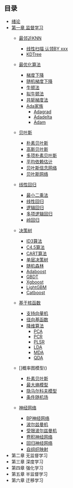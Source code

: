 ## 目录
* [绪论]()
* [第一章 监督学习](./监督学习/)
    * [最邻近KNN](./监督学习/最邻近KNN/)
        * [线性扫描 认领BY xxx](./监督学习/最邻近KNN/线性扫描.md)
        * [KDTree](./监督学习/最邻近KNN/KDTree.md)
    * [最优化算法](./监督学习/最优化算法/)
        * [梯度下降](./监督学习/最优化算法/梯度下降.md)
        * [随机梯度下降]()
        * [牛顿法]()
        * [拟牛顿法]()
        * [共轭梯度法]()
        * [Ada家族]()
            * [Adagrad]()
            * [Adadelta]()
            * [Adam]()
    * [贝叶斯]()
        * [朴素贝叶斯]()
        * [高斯贝叶斯]()
        * [多项朴素贝叶斯]()
        * [平均依赖估计]()
        * [贝叶斯信念网络]()
        * [贝叶斯网络]()
        
    * [线性回归]()
        * [最小二乘法]()
        * [线性回归]()
        * [逻辑回归]()
        * [多项逻辑回归]()
        * [岭回归]()
        
    * [决策树]()
        * [ID3算法]()
        * [C4.5算法]()
        * [CART算法]()
        * [单层决策树]()
        * [随机森林]()
        * [Adaboost]()
        * [GBDT]()
        * [Xgboost]()
        * [LightGBM]()
        * [Catboost]()
    * [基于核函数]()
        * [支持向量机]()
        * [径向基函数]()
        * [降维算法]()
            * [PCA]()
            * [PCR]()
            * [PLSR]()
            * [LDA]()
            * [MDA]()
            * [QDA]()
    * []概率图模型()
        * [朴素贝叶斯]()
        * [最大熵模型]()
        * [隐马尔科夫模型]()
        * [条件随机场]()
    * [神经网络]()
        * [BP神经网络]()
        * [波尔兹曼机]()
        * [受限波尔兹曼机]()
        * [卷积神经网络]()
        * [回归神经网络]()
        * [自组织映射]()
* []()第二章 无监督学习
* []()第三章 深度学习
* []()第四章 强化学习
* []()第五章 半监督学习
* []()第六章 迁移学习